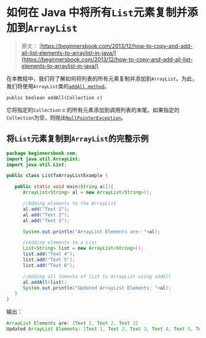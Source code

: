 # 如何在 Java 中将所有`List`元素复制并添加到`ArrayList`

> 原文： [https://beginnersbook.com/2013/12/how-to-copy-and-add-all-list-elements-to-arraylist-in-java/](https://beginnersbook.com/2013/12/how-to-copy-and-add-all-list-elements-to-arraylist-in-java/)

在本教程中，我们将了解如何将列表的所有元素复制并添加到`ArrayList`。为此，我们将使用`ArrayList`类的[`addAll method`](https://docs.oracle.com/javase/7/docs/api/java/util/ArrayList.html#addAll(java.util.Collection))。

`public boolean addAll(Collection c)`

它将指定的`Collection` c 的所有元素添加到调用列表的末尾。如果指定的`Collection`为空，则抛出[`NullPointerException`](https://docs.oracle.com/javase/7/docs/api/java/lang/NullPointerException.html)。

## 将`List`元素复制到`ArrayList`的完整示例

```java
package beginnersbook.com;
import java.util.ArrayList;
import java.util.List;

public class ListToArrayListExample {

   public static void main(String a[]){
      ArrayList<String> al = new ArrayList<String>();

      //Adding elements to the ArrayList
      al.add("Text 1");
      al.add("Text 2");
      al.add("Text 3");

      System.out.println("ArrayList Elements are: "+al);

      //Adding elements to a List
      List<String> list = new ArrayList<String>();
      list.add("Text 4");
      list.add("Text 5");
      list.add("Text 6");

      //Adding all lements of list to ArrayList using addAll
      al.addAll(list);
      System.out.println("Updated ArrayList Elements: "+al);
   }
}
```

输出：

```java
ArrayList Elements are: [Text 1, Text 2, Text 3]
Updated ArrayList Elements: [Text 1, Text 2, Text 3, Text 4, Text 5, Text 6]
```